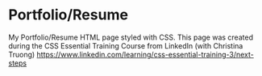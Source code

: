 # Portfolio/Resume

My Portfolio/Resume HTML page styled with CSS. This page was created during the CSS Essential Training Course from LinkedIn (with Christina Truong)
https://www.linkedin.com/learning/css-essential-training-3/next-steps

